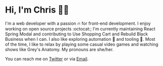 # Hi, I'm Chris 🧙‍♀️

I'm a web developer with a passion :fire: for front-end development.
I enjoy working on open source projects :octocat:; I'm currently maintaining React Spring Modal and contributing to Use Shopping Cart and Rebuild Black Business when I can. I also like exploring automation :robot: and tooling :wrench:. Most of the time, I like to relax by playing some casual video games and watching shows like Grey's Anatomy. My pronouns are she/her.

You can reach me on [Twitter](//twitter.com/ChrisHBrown55) or via [Email](mailto:chris_brown@hey.com).
